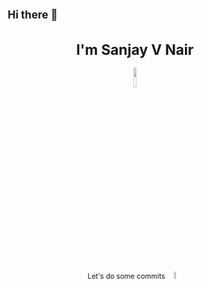 ## Hi there 👋
<h1 align="center"><b>I'm Sanjay V Nair</b> </h1>
<p align="center"><img src="https://media.giphy.com/media/YRMb6dd7zprS00JdGZ/giphy.gif" width="10%"></p>
<p align="center">Let's do some commits <img src="https://media.giphy.com/media/WUlplcMpOCEmTGBtBW/giphy.gif" width="6%"></p>
<!--
**Sanjay-Hitwicket/Sanjay-Hitwicket** is a ✨ _special_ ✨ repository because its `README.md` (this file) appears on your GitHub profile.

Here are some ideas to get you started:

- 🔭 I’m currently working on ...
- 🌱 I’m currently learning ...
- 👯 I’m looking to collaborate on ...
- 🤔 I’m looking for help with ...
- 💬 Ask me about ...
- 📫 How to reach me: ...
- 😄 Pronouns: ...
- ⚡ Fun fact: ...
-->
